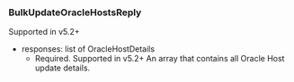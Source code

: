 ### BulkUpdateOracleHostsReply
Supported in v5.2+

- responses: list of OracleHostDetails
  - Required. Supported in v5.2+
An array that contains all Oracle Host update details.
